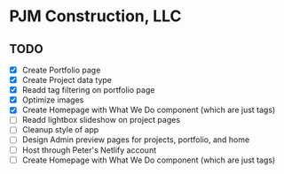 # PJM Construction, LLC

## TODO

* [x] Create Portfolio page
* [x] Create Project data type
* [x] Readd tag filtering on portfolio page
* [x] Optimize images
* [x] Create Homepage with What We Do component (which are just tags)
* [ ] Readd lightbox slideshow on project pages
* [ ] Cleanup style of app
* [ ] Design Admin preview pages for projects, portfolio, and home
* [ ] Host through Peter's Netlify account
* [ ] Create Homepage with What We Do component (which are just tags)
